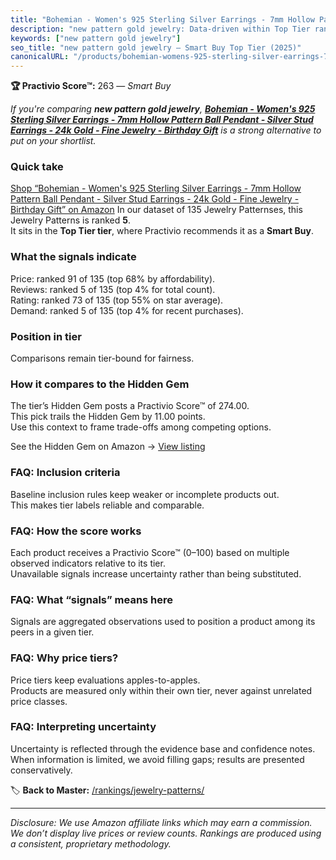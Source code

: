 ```yaml
---
title: "Bohemian - Women's 925 Sterling Silver Earrings - 7mm Hollow Pattern Ball Pendant - Silver Stud Earrings - 24k Gold - Fine Jewelry - Birthday Gift"
description: "new pattern gold jewelry: Data-driven within Top Tier ranking using the Practivio Score™. Positioned by quality, value, demand, findability, momentum."
keywords: ["new pattern gold jewelry"]
seo_title: "new pattern gold jewelry — Smart Buy Top Tier (2025)"
canonicalURL: "/products/bohemian-womens-925-sterling-silver-earrings-7mm-hollow-pattern-ball-pendant-silver-stud-earrings-24k-gold-fine-jewelry-birthday-gift-B07V4DB2CJ/"
---
```


**🏆 Practivio Score™:** 263 — _Smart Buy_


*If you're comparing **new pattern gold jewelry**, **[Bohemian - Women's 925 Sterling Silver Earrings - 7mm Hollow Pattern Ball Pendant - Silver Stud Earrings - 24k Gold - Fine Jewelry - Birthday Gift](https://www.amazon.com/dp/B07V4DB2CJ?tag=practivio-20)** is a strong alternative to put on your shortlist.*
### Quick take
[Shop “Bohemian - Women's 925 Sterling Silver Earrings - 7mm Hollow Pattern Ball Pendant - Silver Stud Earrings - 24k Gold - Fine Jewelry - Birthday Gift” on Amazon](https://www.amazon.com/dp/B07V4DB2CJ?tag=practivio-20)
In our dataset of 135 Jewelry Patternses, this Jewelry Patterns is ranked **5**.  
It sits in the **Top Tier tier**, where Practivio recommends it as a **Smart Buy**.

### What the signals indicate
Price: ranked 91 of 135 (top 68% by affordability).  
Reviews: ranked 5 of 135 (top 4% for total count).  
Rating: ranked 73 of 135 (top 55% on star average).  
Demand: ranked 5 of 135 (top 4% for recent purchases).

### Position in tier
Comparisons remain tier-bound for fairness.

### How it compares to the Hidden Gem
The tier’s Hidden Gem posts a Practivio Score™ of 274.00.  
This pick trails the Hidden Gem by 11.00 points.  
Use this context to frame trade-offs among competing options.  

See the Hidden Gem on Amazon → [View listing](https://www.amazon.com/dp/B09Y8DWR28?tag=practivio-20)

### FAQ: Inclusion criteria
Baseline inclusion rules keep weaker or incomplete products out.  
This makes tier labels reliable and comparable.

### FAQ: How the score works
Each product receives a Practivio Score™ (0–100) based on multiple observed indicators relative to its tier.  
Unavailable signals increase uncertainty rather than being substituted.

### FAQ: What “signals” means here
Signals are aggregated observations used to position a product among its peers in a given tier.

### FAQ: Why price tiers?
Price tiers keep evaluations apples-to-apples.  
Products are measured only within their own tier, never against unrelated price classes.

### FAQ: Interpreting uncertainty
Uncertainty is reflected through the evidence base and confidence notes.  
When information is limited, we avoid filling gaps; results are presented conservatively.


🏷️ **Back to Master:** [/rankings/jewelry-patterns/](/rankings/jewelry-patterns/)

---
_Disclosure: We use Amazon affiliate links which may earn a commission. We don’t display live prices or review counts. Rankings are produced using a consistent, proprietary methodology._
